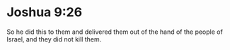 # Joshua 9:26

So he did this to them and delivered them out of the hand of the people of Israel, and they did not kill them.
